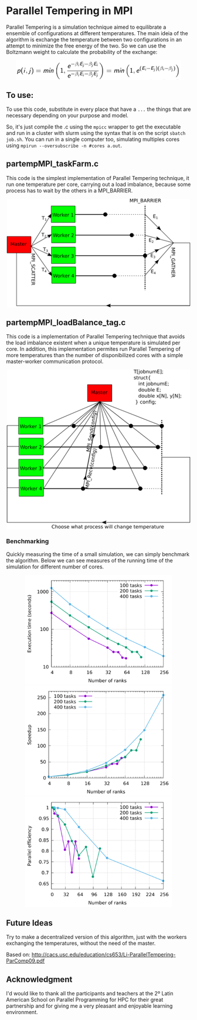 # Parallel Tempering in MPI

Parallel Tempering is a simulation technique aimed to equilibrate a ensemble of configurations at different temperatures. The main ideia of the algorithm is exchange the temperature between two configurations in an attempt to minimize the free energy of the two. So we can use the Boltzmann weight to calculate the probability of the exchange:

<p align="center">
  <img align=middle src="presentation/Imagens/prob.png" width="450">
</p>

## To use:

To use this code, substitute in every place that have a `...` the things that are necessary depending on your purpose and model.

So, it's just compile the .c using the `mpicc` wrapper to get the executable and run in a cluster with slurm using the syntax that is on the script `sbatch job.sh`. You can run in a single computer too, simulating multiples cores using `mpirun --oversubscribe -n #cores a.out`.


## partempMPI_taskFarm.c
	
This code is the simplest implementation of Parallel Tempering technique, it run one temperature per core, carrying out a load imbalance, because some process has to wait by the others in a MPI_BARRIER.

<p align="center">
  <img align=middle src="presentation/Imagens/taskFarm.png" width="500">
</p>


## partempMPI_loadBalance_tag.c

This code is a implementation of Parallel Tempering technique that avoids the load imbalance existent when a unique temperature is simulated per core. In addition, this implementation permites run Parallel Tempering of more temperatures than the number of disponibilized cores with a simple master-worker communication protocol.

<p align="center">
<img align=middle src="presentation/Imagens/loadBalance.png" width="500">
</p>


### Benchmarking

Quickly measuring the time of a small simulation, we can simply benchmark the algorithm. Below we can see measures of the running time of the simulation for different number of cores.

<p align="center">
<img src="presentation/Imagens/exectime.png" width="400">
<img src="presentation/Imagens/speedup.png" width="400">
<img src="presentation/Imagens/efficiency2.png" width="400">
</p>


## Future Ideas

Try to make a decentralized version of this algorithm, just with the workers exchanging the temperatures, without the need of the master.

Based on: http://cacs.usc.edu/education/cs653/Li-ParallelTempering-ParComp09.pdf


## Acknowledgment

I'd would like to thank all the participants and teachers at the 2º Latin American School on Parallel Programming for HPC for their great partnership and for giving me a very pleasant and enjoyable learning environment.
